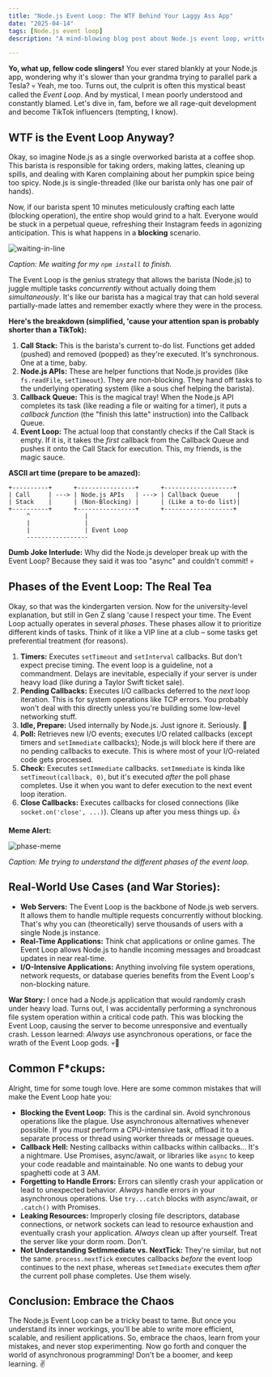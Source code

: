 ```yaml
---
title: "Node.js Event Loop: The WTF Behind Your Laggy Ass App"
date: "2025-04-14"
tags: [Node.js event loop]
description: "A mind-blowing blog post about Node.js event loop, written for chaotic Gen Z engineers who just wanna deploy and chill."

---
```


**Yo, what up, fellow code slingers!** You ever stared blankly at your Node.js app, wondering why it's slower than your grandma trying to parallel park a Tesla? 💀 Yeah, me too. Turns out, the culprit is often this mystical beast called the *Event Loop*. And by mystical, I mean poorly understood and constantly blamed. Let's dive in, fam, before we all rage-quit development and become TikTok influencers (tempting, I know).

## WTF is the Event Loop Anyway?

Okay, so imagine Node.js as a single overworked barista at a coffee shop. This barista is responsible for taking orders, making lattes, cleaning up spills, and dealing with Karen complaining about her pumpkin spice being too spicy. Node.js is single-threaded (like our barista only has one pair of hands).

Now, if our barista spent 10 minutes meticulously crafting each latte (blocking operation), the entire shop would grind to a halt. Everyone would be stuck in a perpetual queue, refreshing their Instagram feeds in agonizing anticipation. This is what happens in a **blocking** scenario.

![waiting-in-line](https://i.imgflip.com/2z451d.jpg)

*Caption: Me waiting for my `npm install` to finish.*

The Event Loop is the genius strategy that allows the barista (Node.js) to juggle multiple tasks *concurrently* without actually doing them *simultaneously*. It's like our barista has a magical tray that can hold several partially-made lattes and remember exactly where they were in the process.

**Here's the breakdown (simplified, 'cause your attention span is probably shorter than a TikTok):**

1.  **Call Stack:** This is the barista's current to-do list. Functions get added (pushed) and removed (popped) as they're executed. It's synchronous. One at a time, baby.
2.  **Node.js APIs:** These are helper functions that Node.js provides (like `fs.readFile`, `setTimeout`). They are non-blocking. They hand off tasks to the underlying operating system (like a sous chef helping the barista).
3.  **Callback Queue:** This is the magical tray! When the Node.js API completes its task (like reading a file or waiting for a timer), it puts a *callback function* (the "finish this latte" instruction) into the Callback Queue.
4.  **Event Loop:** The actual loop that constantly checks if the Call Stack is empty. If it is, it takes the *first* callback from the Callback Queue and pushes it onto the Call Stack for execution. This, my friends, is the magic sauce.

**ASCII art time (prepare to be amazed):**

```
+----------+      +----------------+      +-------------------+
| Call     | ---> | Node.js APIs   | ---> | Callback Queue     |
| Stack    |      | (Non-Blocking) |      | (Like a to-do list)|
+----------+      +----------------+      +-------------------+
     ^               |
     |               |
     |               | Event Loop
     -----------------
```

**Dumb Joke Interlude:** Why did the Node.js developer break up with the Event Loop? Because they said it was too "async" and couldn't commit! 💀

## Phases of the Event Loop: The Real Tea

Okay, so that was the kindergarten version. Now for the university-level explanation, but still in Gen Z slang 'cause I respect your time. The Event Loop actually operates in several *phases*. These phases allow it to prioritize different kinds of tasks. Think of it like a VIP line at a club – some tasks get preferential treatment (for reasons).

1.  **Timers:** Executes `setTimeout` and `setInterval` callbacks. But don't expect precise timing. The event loop is a guideline, not a commandment. Delays are inevitable, especially if your server is under heavy load (like during a Taylor Swift ticket sale).
2.  **Pending Callbacks:** Executes I/O callbacks deferred to the *next* loop iteration. This is for system operations like TCP errors. You probably won't deal with this directly unless you're building some low-level networking stuff.
3.  **Idle, Prepare:** Used internally by Node.js. Just ignore it. Seriously. 🧘
4.  **Poll:** Retrieves new I/O events; executes I/O related callbacks (except timers and `setImmediate` callbacks); Node.js will block here if there are no pending callbacks to execute. This is where most of your I/O-related code gets processed.
5.  **Check:** Executes `setImmediate` callbacks. `setImmediate` is kinda like `setTimeout(callback, 0)`, but it's executed *after* the poll phase completes. Use it when you want to defer execution to the next event loop iteration.
6.  **Close Callbacks:** Executes callbacks for closed connections (like `socket.on('close', ...)`). Cleans up after you mess things up. 👍

**Meme Alert:**

![phase-meme](https://i.kym-cdn.com/photos/images/newsfeed/001/552/708/af2.jpg)

*Caption: Me trying to understand the different phases of the event loop.*

## Real-World Use Cases (and War Stories):

*   **Web Servers:** The Event Loop is the backbone of Node.js web servers. It allows them to handle multiple requests concurrently without blocking. That's why you can (theoretically) serve thousands of users with a single Node.js instance.
*   **Real-Time Applications:** Think chat applications or online games. The Event Loop allows Node.js to handle incoming messages and broadcast updates in near real-time.
*   **I/O-Intensive Applications:** Anything involving file system operations, network requests, or database queries benefits from the Event Loop's non-blocking nature.

**War Story:** I once had a Node.js application that would randomly crash under heavy load. Turns out, I was accidentally performing a synchronous file system operation within a critical code path. This was blocking the Event Loop, causing the server to become unresponsive and eventually crash. Lesson learned: *Always* use asynchronous operations, or face the wrath of the Event Loop gods. 💀🙏

## Common F\*ckups:

Alright, time for some tough love. Here are some common mistakes that will make the Event Loop hate you:

*   **Blocking the Event Loop:** This is the cardinal sin. Avoid synchronous operations like the plague. Use asynchronous alternatives whenever possible. If you *must* perform a CPU-intensive task, offload it to a separate process or thread using worker threads or message queues.
*   **Callback Hell:** Nesting callbacks within callbacks within callbacks... It's a nightmare. Use Promises, async/await, or libraries like `async` to keep your code readable and maintainable. No one wants to debug your spaghetti code at 3 AM.
*   **Forgetting to Handle Errors:** Errors can silently crash your application or lead to unexpected behavior. *Always* handle errors in your asynchronous operations. Use `try...catch` blocks with async/await, or `.catch()` with Promises.
*   **Leaking Resources:** Improperly closing file descriptors, database connections, or network sockets can lead to resource exhaustion and eventually crash your application. *Always* clean up after yourself. Treat the server like your dorm room. Don't.
*   **Not Understanding SetImmediate vs. NextTick:** They're similar, but not the same. `process.nextTick` executes callbacks *before* the event loop continues to the next phase, whereas `setImmediate` executes them *after* the current poll phase completes. Use them wisely.

## Conclusion: Embrace the Chaos

The Node.js Event Loop can be a tricky beast to tame. But once you understand its inner workings, you'll be able to write more efficient, scalable, and resilient applications. So, embrace the chaos, learn from your mistakes, and never stop experimenting. Now go forth and conquer the world of asynchronous programming! Don't be a boomer, and keep learning. ✌️
